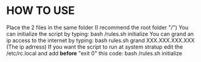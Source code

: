 <h1>HOW TO USE</h1>
Place the 2 files in the same folder (I recommend the root folder "/")
You can initialize the script by typing: bash /rules.sh initialize
You can grand an ip access to the internet by typing: bash rules.sh grand XXX.XXX.XXX.XXX (The ip adrress)
If you want the script to run at system stratup edit the /etc/rc.local and add <strong>before</strong> "exit 0" this code:
bash /rules.sh initialize

